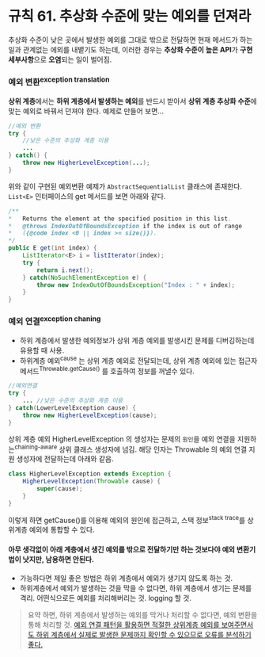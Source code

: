 # 규칙 61. 추상화 수준에 맞는 예외를 던져라
추상화 수준이 낮은 곳에서 발생한 예외를 그대로 밖으로 전달하면 현재 메서드가 하는일과 관계없는 에외를 내뱉기도 하는데, 이러한 경우는 **추상화 수준이 높은 API**가 **구현 세부사항**으로 **오염**되는 일이 벌어짐.

### 예외 변환<sup>exception translation</sup>
**상위 계층**에서는 **하위 계층에서 발생하는 예외**를 반드시 받아서 **상위 계층 추상화 수준**에 맞는 예외로 바꿔서 던져야 한다.
예제로 만들어 보면...
```java
//예외 변환
try {
	//낮은 수준의 추상화 계층 이용
	...
} catch() {
	throw new HigherLevelException(...);
}
```
위와 같이 구현된 예외변환 예제가 `AbstractSequentialList` 클래스에 존재한다. `List<E>` 인터페이스의 get 메서드를 보면 아래와 같다.
```java
/**
*	Returns the element at the specified position in this list.
*	@throws IndexOutOfBoundsException if the index is out of range
*	({@code index <0 || index >= size()}).
*/
public E get(int index) {
	ListIterator<E> i = listIterator(index);
	try {
		return i.next();
	} catch(NoSuchElementException e) {
		throw new IndexOutOfBoundsException("Index : " + index);
	}
}	
```

### 예외 연결<sup>exception chaning</sup>
- 하위 계층에서 발생한 예외정보가 상위 계층 예외를 발생시킨 문제를 디버깅하는데 유용할 때 사용.
- 하위계층 예외<sup>cause</sup> 는 상위 계층 예외로 전달되는데, 상위 계층 예외에 있는 접근자 메서드<sup>Throwable.getCause()</sup> 를 호출하여 정보를 꺼낼수 있다.
```java
//예외연결
try {
	... //낮은 수준의 추상화 계층 이용
} catch(LowerLevelException cause) {
	throw new HigherLevelException(cause);
}
```
상위 계층 예외 HigherLevelException 의 생성자는 문제의 `원인`을 예외 연결을 지원하는<sup>chaining-aware</sup> 상위 클래스 생성자에 넘김.
해당 인자는 Throwable 의 예외 연결 지원 생성자에 전달하는데 아래와 같음.
```java
class HigherLevelException extends Exception {
	HigherLevelException(Throwable cause) {
		super(cause);
	}
}
```
이렇게 하면 getCause()를 이용해 예외의 원인에 접근하고, 스택 정보<sup>stack trace</sup>를 상위계층 예외에 통합할 수 있다.

#### 아무 생각없이 아래 계층에서 생긴 예외를 밖으로 전달하기만 하는 것보다야 예외 변환기법이 낫지만, 남용하면 안된다.
- 가능하다면 제일 좋은 방법은 하위 계층에서 예외가 생기지 않도록 하는 것.
- 하위계층에서 예외가 발생하는 것을 막을 수 없다면, 하위 계층에서 생기는 문제를 격리. 어떤식으로든 예외를 처리해버리는 것. logging 할 것.

> 요약 하면, 하위 계층에서 발생하는 예외를 막거나 처리할 수 없다면, 예외 변환을 통해 처리할 것. [예외 연결 패턴을 활용하면 적절한 상위계층 예외를 보여주면서도 하위 계층에서 실제로 발생한 문제까지 확인할 수 있으므로 오류를 분석하기 좋다.](rule63.md)